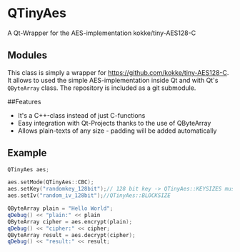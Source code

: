 # QTinyAes
A Qt-Wrapper for the AES-implementation kokke/tiny-AES128-C

## Modules
This class is simply a wrapper for https://github.com/kokke/tiny-AES128-C. It allows to used the simple AES-implementation inside Qt and with Qt's `QByteArray` class. The repository is included as a git submodule.

##Features
 - It's a C++-class instead of just C-functions
 - Easy integration with Qt-Projects thanks to the use of QByteArray
 - Allows plain-texts of any size - padding will be added automatically

## Example
```cpp
QTinyAes aes;

aes.setMode(QTinyAes::CBC);
aes.setKey("randomkey_128bit");// 128 bit key -> QTinyAes::KEYSIZES must contain the size
aes.setIv("random_iv_128bit");//QTinyAes::BLOCKSIZE

QByteArray plain = "Hello World";
qDebug() << "plain:" << plain
QByteArray cipher = aes.encrypt(plain);
qDebug() << "cipher:" << cipher;
QByteArray result = aes.decrypt(cipher);
qDebug() << "result:" << result;
```
